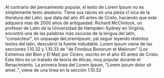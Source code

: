 Al contrario del pensamiento popular, el texto de Lorem Ipsum no es simplemente texto aleatorio. Tiene sus raices
 en una pieza cl´sica de la literatura del Latin, que data del año 45 antes de Cristo, haciendo que este adquiera
 mas de 2000 años de antiguedad. Richard McClintock, un profesor de Latin de la Universidad de Hampden-Sydney
 en Virginia, encontró una de las palabras más oscuras de la lengua del latín, "consecteur", en
 unpasaje deLoremIpsum, yal seguir leyendo distintos textos del latín, descubrió la fuente indudable. Lorem
 Ipsum viene de las secciones 1.10.32 y 1.10.33 de "de Finnibus Bonorum et Malorum" (Los Extremos del Bien y El
 Mal) por Cicero, escrito en el año 45 antes de Cristo. Este libro es un tratado de teoría de éticas, muy
 popular durante el Renacimiento. La primera linea del Lorem Ipsum, "Lorem ipsum dolor sit amet..", viene de
 una linea en la sección 1.10.32